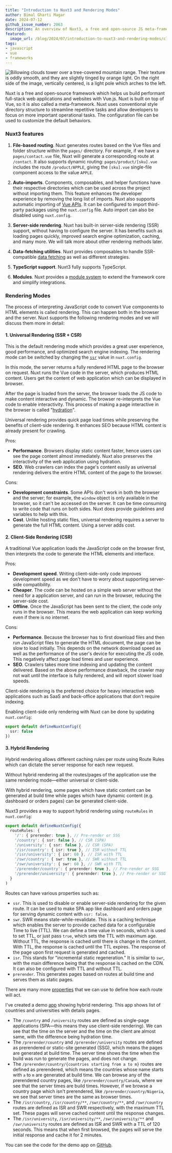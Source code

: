 ```yaml
---
title: "Introduction to Nuxt3 and Rendering Modes"
author: Bimal Gharti Magar
date: 2024-07-12
github_issue_number: 2063
description: An overview of Nuxt3, a free and open-source JS meta-framework for Vue.
featured:
  image_url: /blog/2024/07/introduction-to-nuxt3-and-rendering-modes/cloud-cover.webp
tags:
- javascript
- vue
- frameworks
---
```


![Billowing clouds tower over a tree-covered mountain range. Their texture is oddly smooth, and they are slightly tinged by orange light. On the right side of the image, vertically centered, is a light pole which arches to the left.](/blog/2024/07/introduction-to-nuxt3-and-rendering-modes/cloud-cover.webp)

<!-- Photo by Seth Jensen, 2024. -->

Nuxt is a free and open-source framework which helps us build performant full-stack web applications and websites with Vue.js. Nuxt is built on top of Vue, so it is also called a meta-framework. Nuxt uses conventional style directory structure to streamline repetitive tasks and allow developers to focus on more important operational tasks. The configuration file can be used to customize the default behaviors.

### Nuxt3 features

1. **File-based routing**. Nuxt generates routes based on the Vue files and folder structure within the `pages/` directory. For example, if we have a `pages/contact.vue` file, Nuxt will generate a corresponding route at `/contact`. It also supports dynamic routing: `pages/product/[sku].vue` includes the route `/product/APPLE`, giving the `[sku].vue` single-file component access to the value `APPLE`.

2. **Auto-imports**. Components, composables, and helper functions have their respective directories which can be used across the project without importing them. This feature enhances the developer experience by removing the long list of imports. Nuxt also supports automatic importing of [Vue APIs](https://vuejs.org/api/). It can be configured to import third-party packages using the `nuxt.config` file. Auto import can also be disabled using `nuxt.config`.

3. **Server-side rendering**. Nuxt has built-in server-side rendering (SSR) support, without having to configure the server. It has benefits such as loading pages quickly, improved search engine optimization, caching, and many more. We will talk more about other rendering methods later.

4. **Data-fetching utilities**. Nuxt provides composables to handle SSR-compatible [data fetching](https://nuxt.com/docs/getting-started/data-fetching) as well as different strategies.

5. **TypeScript support**. Nuxt3 fully supports TypeScript.

6. **Modules**. Nuxt provides a [module system](https://nuxt.com/modules) to extend the framework core and simplify integrations.

### Rendering Modes
The process of interpreting JavaScript code to convert Vue components to HTML elements is called rendering. This can happen both in the browser and the server. Nuxt supports the following rendering modes and we will discuss them more in detail:

#### 1. Universal Rendering (SSR + CSR)

This is the default rendering mode which provides a great user experience, good performance, and optimized search engine indexing. The rendering mode can be switched by changing the [`ssr`](https://nuxt.com/docs/api/nuxt-config#ssr) value in `nuxt.config`.

In this mode, the server returns a fully rendered HTML page to the browser on request. Nuxt runs the Vue code in the server, which produces HTML content. Users get the content of web application which can be displayed in browser.

After the page is loaded from the server, the browser loads the JS code to make content interactive and dynamic. The browser re-interprets the Vue code to enable interactivity. This process of making a page interactive in the browser is called "[hydration](https://nuxt.com/docs/api/composables/use-hydration)".

Universal rendering provides quick page load times while preserving the benefits of client-side rendering. It enhances SEO because HTML content is already present for crawling.

Pros:

- **Performance**. Browsers display static content faster, hence users can see the page content almost immediately. Nuxt also preserves the interactivity of the web application using hydration.
- **SEO**. Web crawlers can index the page's content easily as universal rendering delivers the entire HTML content of the page to the browser.

Cons:

- **Development constraints**. Some APIs don't work in both the browser and the server; for example, the `window` object is only available in the browser, so it can't be accessed on the server. It can be time consuming to write code that runs on both sides. Nuxt does provide guidelines and variables to help with this.
- **Cost**. Unlike hosting static files, universal rendering requires a server to generate the full HTML content. Using a server adds cost.

#### 2. Client-Side Rendering (CSR)

A traditional Vue application loads the JavaScript code on the browser first, then interprets the code to generate the HTML elements and interface.

Pros:

- **Development speed**. Writing client-side-only code improves development speed as we don't have to worry about supporting server-side compatibility.
- **Cheaper**. The code can be hosted on a simple web server without the need for a application server, and can run in the browser, reducing the server-side cost.
- **Offline**. Once the JavaScript has been sent to the client, the code only runs in the browser. This means the web application can keep working even if there is no internet.

Cons:

- **Performance**. Because the browser has to first download files and then run JavaScript files to generate the HTML document, the page can be slow to load initially. This depends on the network download speed as well as the performance of the user's device for executing the JS code. This negatively affect page load times and user experience.
- **SEO**. Crawlers takes more time indexing and updating the content delivered. Based on the above performance drawback, the crawler may not wait until the interface is fully rendered, and will report slower load speeds.

Client-side rendering is the preferred choice for heavy interactive web applications such as SaaS and back-office applications that don't require indexing.

Enabling client-side only rendering with Nuxt can be done by updating `nuxt.config`:

```ts
export default defineNuxtConfig({
  ssr: false
})
```

#### 3. Hybrid Rendering

Hybrid rendering allows different caching rules per route using Route Rules which can dictate the server response for each new request.

Without hybrid rendering all the routes/pages of the application use the same rendering mode—either universal or client-side.

With hybrid rendering, some pages which have static content can be generated at build time while pages which have dynamic content (e.g. dashboard or orders pages) can be generated client-side.

Nuxt3 provides a way to support hybrid rendering using `routeRules` in `nuxt.config`:

```ts
export default defineNuxtConfig({
  routeRules: {
    '/': { prerender: true }, // Pre-render or SSG
    '/country': { ssr: false }, // CSR (SPA)
    '/university': { ssr: false }, // CSR (SPA)
    '/isr/country': { isr: true }, // ISR without TTL
    '/isr/university': { isr: 60 }, // ISR with TTL
    '/swr/country': { swr: true }, // SWR without TTL
    '/swr/university': { swr: 60 }, // SWR with TTL
    '/prerender/country': { prerender: true }, // Pre-render or SSG
    '/prerender/university': { prerender: true }, // Pre-render or SSG
  }
)
```
Routes can have various properties such as:

* `ssr`.  This is used to disable or enable server-side rendering for the given route. It can be used to make SPA app like dashboard and orders page for serving dynamic content with `ssr: false`.
* `swr`. SWR means state-while-revalidate. This is a caching technique which enables the server to provide cached data for a configurable Time to live (TTL). We can define a time value in seconds, which is used to set TTL, or just pass `true`, which sets the TTL with maximum age. Without TTL, the response is cached until there is change in the content. With TTL, the response is cached until the TTL expires. The response of the page upon first request is generated and cached.
* `isr`. This stands for "incremental static regeneration." It is similar to `swr`, with the main difference being that the response is cached on the CDN. It can also be configured with TTL and without TTL.
* `prerender`. This generates pages based on routes at build time and serves them as static pages.

There are many more [properties](https://nuxt.com/docs/guide/concepts/rendering#route-rules) that we can use to define how each route will act.

I've created a demo [app](https://ep-nuxt-render.vercel.app/) showing hybrid rendering. This app shows list of countries and universities with details pages.

- The `/country` and `/university` routes are defined as single-page applications (SPA—this means they use client-side rendering). We can see that the time on the server and the time on the client are almost same, with the difference being hydration time.
- The `/prerender/country` and `/prerender/university` routes are defined as prerendered or static-site generated (SSG), which means the pages are generated at build time. The server time shows the time when the build was run to generate the pages, and does not change.
- The `/prerender/country/{countries starting from a to m}` routes are defined as prerendered, which means the countries whose name starts with `a` to `m` are generated at build time. We can browse any of the prerendered country pages, like `/prerender/country/Canada`, where we see that the server times are build times. However, if we browse a country page which isn't prerendered, like `/prerender/country/Nigeria`, we see that server times are the same as browser times.
- The `/isr/country`, `/isr/country/**`, `/swr/country/**`, and `/swr/country` routes are defined as ISR and SWR respectively, with the maximum TTL set. These pages will serve cached content until the response changes.
- The `/isr/university`, `/isr/university/**`, `/swr/university/**` and `/swr/university` routes are defined as ISR and SWR with a TTL of 120 seconds. This means that when first browsed, the pages will serve the initial response and cache it for 2 minutes.

You can see the code for the demo app on [GitHub](https://github.com/bimalghartimagar/EPNuxtRender).
